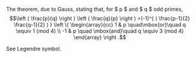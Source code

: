 The theorem, due to Gauss, stating that, for $ p $ and $ q $ odd primes,
$$\left ( \frac{p}{q} \right ) \left ( \frac{q}{p} \right )
=(-1)^{ ( \frac{p-1}{2} \frac{q-1}{2} ) } 
\left \{
\begin{array}{cc}
  1 &  p \quad\mbox{or}\quad q \equiv 1 (mod 4) \\ 
  -1 &  p \quad \mbox{and}\quad  q    \equiv 3 (mod 4)  
\end{array} 
\right .$$

See Legendre symbol.
